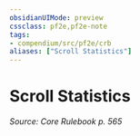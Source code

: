 ```yaml
---
obsidianUIMode: preview
cssclass: pf2e,pf2e-note
tags:
- compendium/src/pf2e/crb
aliases: ["Scroll Statistics"]
---
```

# Scroll Statistics  
*Source: Core Rulebook p. 565*
